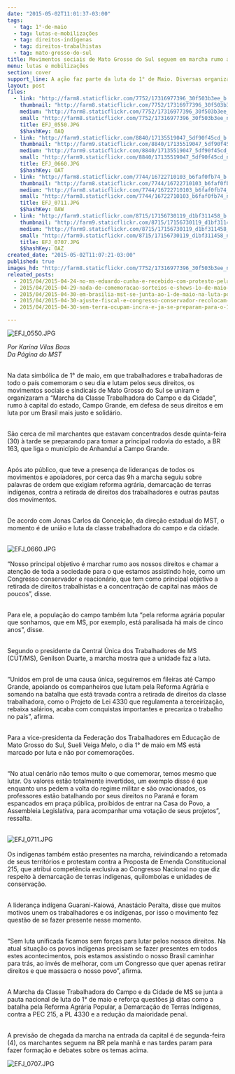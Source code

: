 ```yaml
---
date: "2015-05-02T11:01:37-03:00"
tags:
  - tag: 1°-de-maio
  - tag: lutas-e-mobilizações
  - tag: direitos-indígenas
  - tag: direitos-trabalhistas
  - tag: mato-grosso-do-sul
title: Movimentos sociais de Mato Grosso do Sul seguem em marcha rumo a capital
menu: lutas e mobilizações
section: cover
support_line: A ação faz parte da luta do 1° de Maio. Diversas organizações se juntam em pautas unificadas para fazer frente a onda conservadora.
layout: post
files:
  - link: "http://farm8.staticflickr.com/7752/17316977396_30f503b3ee_b.jpg"
    thumbnail: "http://farm8.staticflickr.com/7752/17316977396_30f503b3ee_t.jpg"
    medium: "http://farm8.staticflickr.com/7752/17316977396_30f503b3ee_z.jpg"
    small: "http://farm8.staticflickr.com/7752/17316977396_30f503b3ee_n.jpg"
    title: EFJ_0550.JPG
    $$hashKey: 0AQ
  - link: "http://farm9.staticflickr.com/8840/17135519047_5df90f45cd_b.jpg"
    thumbnail: "http://farm9.staticflickr.com/8840/17135519047_5df90f45cd_t.jpg"
    medium: "http://farm9.staticflickr.com/8840/17135519047_5df90f45cd_z.jpg"
    small: "http://farm9.staticflickr.com/8840/17135519047_5df90f45cd_n.jpg"
    title: EFJ_0660.JPG
    $$hashKey: 0AT
  - link: "http://farm8.staticflickr.com/7744/16722710103_b6faf0fb74_b.jpg"
    thumbnail: "http://farm8.staticflickr.com/7744/16722710103_b6faf0fb74_t.jpg"
    medium: "http://farm8.staticflickr.com/7744/16722710103_b6faf0fb74_z.jpg"
    small: "http://farm8.staticflickr.com/7744/16722710103_b6faf0fb74_n.jpg"
    title: EFJ_0711.JPG
    $$hashKey: 0AW
  - link: "http://farm9.staticflickr.com/8715/17156730119_d1bf311458_b.jpg"
    thumbnail: "http://farm9.staticflickr.com/8715/17156730119_d1bf311458_t.jpg"
    medium: "http://farm9.staticflickr.com/8715/17156730119_d1bf311458_z.jpg"
    small: "http://farm9.staticflickr.com/8715/17156730119_d1bf311458_n.jpg"
    title: EFJ_0707.JPG
    $$hashKey: 0AZ
created_date: "2015-05-02T11:07:21-03:00"
published: true
images_hd: "http://farm8.staticflickr.com/7752/17316977396_30f503b3ee_n.jpg"
releated_posts:
  - 2015/04/2015-04-24-no-ms-eduardo-cunha-e-recebido-com-protesto-pela-classe-trabalhadora.md
  - 2015/04/2015-04-29-nada-de-comemoracao-sorteios-e-shows-1o-de-maio-sera-de-luta-contra-agenda-conservadora.md
  - 2015/04/2015-04-30-em-brasilia-mst-se-junta-ao-1-de-maio-na-luta-por-mais-direitos-e-reforma-agraria.md
  - 2015/04/2015-04-30-ajuste-fiscal-e-congresso-conservador-recolocam-luta-de-classes-na-pauta-do-1o-de-maio.md
  - 2015/04/2015-04-30-sem-terra-ocupam-incra-e-ja-se-preparam-para-o-1-de-maio-em-sao-paulo.md

---
```

<p><img alt="EFJ_0550.JPG" src="http://farm8.staticflickr.com/7752/17316977396_30f503b3ee_b.jpg" /></p>

<p><em>Por&nbsp;Karina Vilas Boas<br />
Da P&aacute;gina do MST</em></p>

<p><br />
Na data simb&oacute;lica de 1&deg; de maio, em que trabalhadores e trabalhadoras de todo o pa&iacute;s comemoram o seu dia e lutam pelos seus direitos, os movimentos sociais e sindicais de Mato Grosso do Sul se uniram e organizaram a &ldquo;Marcha da Classe Trabalhadora do Campo e da Cidade&rdquo;, rumo &agrave; capital do estado, Campo Grande, em defesa de seus direitos e em luta por um Brasil mais justo e solid&aacute;rio.</p>

<p><br />
S&atilde;o cerca de mil marchantes que estavam concentrados desde quinta-feira (30) &agrave; tarde se preparando para tomar a principal rodovia do estado, a BR 163, que liga o munic&iacute;pio de Anhandu&iacute; a Campo Grande.&nbsp;</p>

<p><br />
Ap&oacute;s ato p&uacute;blico, que teve a presen&ccedil;a de lideran&ccedil;as de todos os movimentos e apoiadores, por cerca das 9h a marcha seguiu sobre palavras de ordem que exigiam reforma agr&aacute;ria, demarca&ccedil;&atilde;o de terras ind&iacute;genas, contra a retirada de direitos dos trabalhadores e outras pautas dos movimentos.</p>

<p><br />
De acordo com Jonas Carlos da Concei&ccedil;&atilde;o, da dire&ccedil;&atilde;o estadual do MST, o momento &eacute; de uni&atilde;o e luta da classe trabalhadora do campo e da cidade.<br />
&nbsp;</p>

<p><img alt="EFJ_0660.JPG" src="http://farm9.staticflickr.com/8840/17135519047_5df90f45cd_b.jpg" /><br />
<br />
&ldquo;Nosso principal objetivo &eacute; marchar rumo aos nossos direitos e chamar a aten&ccedil;&atilde;o de toda a sociedade para o que estamos assistindo hoje, como um Congresso conservador e reacion&aacute;rio, que tem como principal objetivo a retirada de direitos trabalhistas e a concentra&ccedil;&atilde;o de capital nas m&atilde;os de poucos&rdquo;, disse.</p>

<p><br />
Para ele, a popula&ccedil;&atilde;o do campo tamb&eacute;m luta &ldquo;pela reforma agr&aacute;ria popular que sonhamos, que em MS, por exemplo, est&aacute; paralisada h&aacute; mais de cinco anos&rdquo;, disse.</p>

<p><br />
Segundo o presidente da Central &Uacute;nica dos Trabalhadores de MS (CUT/MS), Genilson Duarte, a marcha mostra que a unidade faz a luta.&nbsp;</p>

<p><br />
&ldquo;Unidos em prol de uma causa &uacute;nica, seguiremos em fileiras at&eacute; Campo Grande, apoiando os companheiros que lutam pela Reforma Agr&aacute;ria e somando na batalha que est&aacute; travada contra a retirada de direitos da classe trabalhadora, como o Projeto de Lei 4330 que regulamenta a terceiriza&ccedil;&atilde;o, rebaixa sal&aacute;rios, acaba com conquistas importantes e precariza o trabalho no pa&iacute;s&rdquo;, afirma.</p>

<p><br />
Para a vice-presidenta da Federa&ccedil;&atilde;o dos Trabalhadores em Educa&ccedil;&atilde;o de Mato Grosso do Sul, Sueli Veiga Melo, o dia 1&deg; de maio em MS est&aacute; marcado por luta e n&atilde;o por comemora&ccedil;&otilde;es.</p>

<p><br />
&ldquo;No atual cen&aacute;rio n&atilde;o temos muito o que comemorar, temos mesmo que lutar. Os valores est&atilde;o totalmente invertidos, um exemplo disso &eacute; que enquanto uns pedem a volta do regime militar e s&atilde;o ovacionados, os professores est&atilde;o batalhando por seus direitos no Paran&aacute; e foram espancados em pra&ccedil;a p&uacute;blica, proibidos de entrar na Casa do Povo, a Assembleia Legislativa, para acompanhar uma vota&ccedil;&atilde;o de seus projetos&rdquo;, ressalta.<br />
&nbsp;</p>

<p><img alt="EFJ_0711.JPG" src="http://farm8.staticflickr.com/7744/16722710103_b6faf0fb74_b.jpg" /><br />
<br />
Os ind&iacute;genas tamb&eacute;m est&atilde;o presentes na marcha, reivindicando a retomada de seus territ&oacute;rios e protestam contra a Proposta de Emenda Constitucional 215, que atribui compet&ecirc;ncia exclusiva ao Congresso Nacional no que diz respeito &agrave; demarca&ccedil;&atilde;o de terras ind&iacute;genas, quilombolas e unidades de conserva&ccedil;&atilde;o.</p>

<p><br />
A lideran&ccedil;a ind&iacute;gena Guarani-Kaiow&aacute;, Anast&aacute;cio Peralta, disse que muitos motivos unem os trabalhadores e os ind&iacute;genas, por isso o movimento fez quest&atilde;o de se fazer presente nesse momento.&nbsp;</p>

<p><br />
&ldquo;Sem luta unificada ficamos sem for&ccedil;as para lutar pelos nossos direitos. Na atual situa&ccedil;&atilde;o os povos ind&iacute;genas precisam se fazer presentes em todos estes acontecimentos, pois estamos assistindo o nosso Brasil caminhar para tr&aacute;s, ao inv&eacute;s de melhorar, com um Congresso que quer apenas retirar direitos e que massacra o nosso povo&rdquo;, afirma.</p>

<p><br />
A Marcha da Classe Trabalhadora do Campo e da Cidade de MS se junta a pauta nacional de luta do 1&deg; de maio e refor&ccedil;a quest&otilde;es j&aacute; ditas como a batalha pela Reforma Agr&aacute;ria Popular, a Demarca&ccedil;&atilde;o de Terras Ind&iacute;genas, contra a PEC 215, a PL 4330 e a redu&ccedil;&atilde;o da maioridade penal.</p>

<p><br />
A previs&atilde;o de chegada da marcha na entrada da capital &eacute; de segunda-feira (4), os marchantes seguem na BR pela manh&atilde; e nas tardes param para fazer forma&ccedil;&atilde;o e debates sobre os temas acima.</p>

<p><img alt="EFJ_0707.JPG" src="http://farm9.staticflickr.com/8715/17156730119_d1bf311458_b.jpg" /></p>
